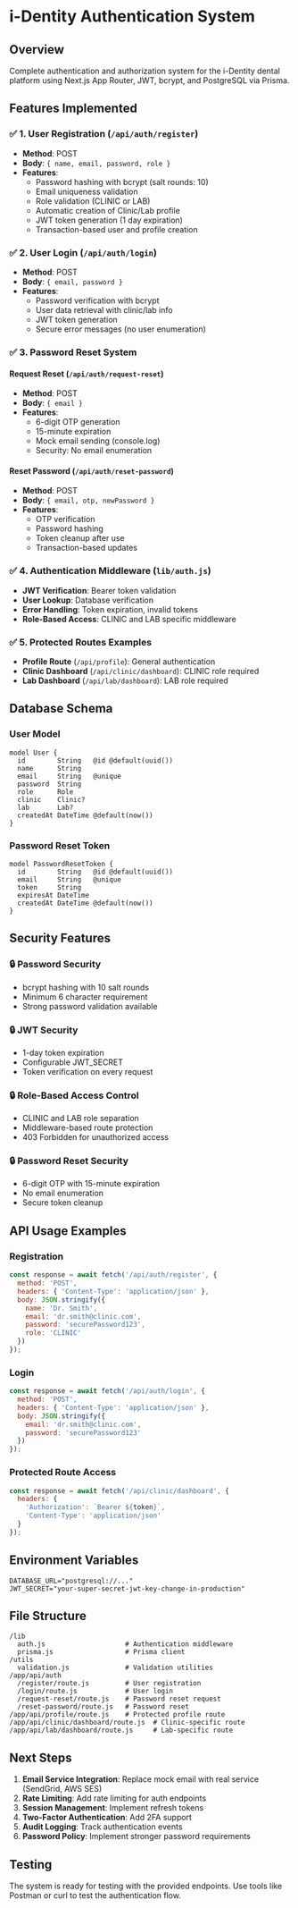 # i-Dentity Authentication System

## Overview
Complete authentication and authorization system for the i-Dentity dental platform using Next.js App Router, JWT, bcrypt, and PostgreSQL via Prisma.

## Features Implemented

### ✅ 1. User Registration (`/api/auth/register`)
- **Method**: POST
- **Body**: `{ name, email, password, role }`
- **Features**:
  - Password hashing with bcrypt (salt rounds: 10)
  - Email uniqueness validation
  - Role validation (CLINIC or LAB)
  - Automatic creation of Clinic/Lab profile
  - JWT token generation (1 day expiration)
  - Transaction-based user and profile creation

### ✅ 2. User Login (`/api/auth/login`)
- **Method**: POST
- **Body**: `{ email, password }`
- **Features**:
  - Password verification with bcrypt
  - User data retrieval with clinic/lab info
  - JWT token generation
  - Secure error messages (no user enumeration)

### ✅ 3. Password Reset System
#### Request Reset (`/api/auth/request-reset`)
- **Method**: POST
- **Body**: `{ email }`
- **Features**:
  - 6-digit OTP generation
  - 15-minute expiration
  - Mock email sending (console.log)
  - Security: No email enumeration

#### Reset Password (`/api/auth/reset-password`)
- **Method**: POST
- **Body**: `{ email, otp, newPassword }`
- **Features**:
  - OTP verification
  - Password hashing
  - Token cleanup after use
  - Transaction-based updates

### ✅ 4. Authentication Middleware (`lib/auth.js`)
- **JWT Verification**: Bearer token validation
- **User Lookup**: Database verification
- **Error Handling**: Token expiration, invalid tokens
- **Role-Based Access**: CLINIC and LAB specific middleware

### ✅ 5. Protected Routes Examples
- **Profile Route** (`/api/profile`): General authentication
- **Clinic Dashboard** (`/api/clinic/dashboard`): CLINIC role required
- **Lab Dashboard** (`/api/lab/dashboard`): LAB role required

## Database Schema

### User Model
```prisma
model User {
  id        String   @id @default(uuid())
  name      String
  email     String   @unique
  password  String
  role      Role
  clinic    Clinic?
  lab       Lab?
  createdAt DateTime @default(now())
}
```

### Password Reset Token
```prisma
model PasswordResetToken {
  id        String   @id @default(uuid())
  email     String   @unique
  token     String
  expiresAt DateTime
  createdAt DateTime @default(now())
}
```

## Security Features

### 🔒 Password Security
- bcrypt hashing with 10 salt rounds
- Minimum 6 character requirement
- Strong password validation available

### 🔒 JWT Security
- 1-day token expiration
- Configurable JWT_SECRET
- Token verification on every request

### 🔒 Role-Based Access Control
- CLINIC and LAB role separation
- Middleware-based route protection
- 403 Forbidden for unauthorized access

### 🔒 Password Reset Security
- 6-digit OTP with 15-minute expiration
- No email enumeration
- Secure token cleanup

## API Usage Examples

### Registration
```javascript
const response = await fetch('/api/auth/register', {
  method: 'POST',
  headers: { 'Content-Type': 'application/json' },
  body: JSON.stringify({
    name: 'Dr. Smith',
    email: 'dr.smith@clinic.com',
    password: 'securePassword123',
    role: 'CLINIC'
  })
});
```

### Login
```javascript
const response = await fetch('/api/auth/login', {
  method: 'POST',
  headers: { 'Content-Type': 'application/json' },
  body: JSON.stringify({
    email: 'dr.smith@clinic.com',
    password: 'securePassword123'
  })
});
```

### Protected Route Access
```javascript
const response = await fetch('/api/clinic/dashboard', {
  headers: {
    'Authorization': `Bearer ${token}`,
    'Content-Type': 'application/json'
  }
});
```

## Environment Variables

```env
DATABASE_URL="postgresql://..."
JWT_SECRET="your-super-secret-jwt-key-change-in-production"
```

## File Structure

```
/lib
  auth.js                    # Authentication middleware
  prisma.js                  # Prisma client
/utils
  validation.js              # Validation utilities
/app/api/auth
  /register/route.js         # User registration
  /login/route.js            # User login
  /request-reset/route.js    # Password reset request
  /reset-password/route.js   # Password reset
/app/api/profile/route.js    # Protected profile route
/app/api/clinic/dashboard/route.js  # Clinic-specific route
/app/api/lab/dashboard/route.js     # Lab-specific route
```

## Next Steps

1. **Email Service Integration**: Replace mock email with real service (SendGrid, AWS SES)
2. **Rate Limiting**: Add rate limiting for auth endpoints
3. **Session Management**: Implement refresh tokens
4. **Two-Factor Authentication**: Add 2FA support
5. **Audit Logging**: Track authentication events
6. **Password Policy**: Implement stronger password requirements

## Testing

The system is ready for testing with the provided endpoints. Use tools like Postman or curl to test the authentication flow. 